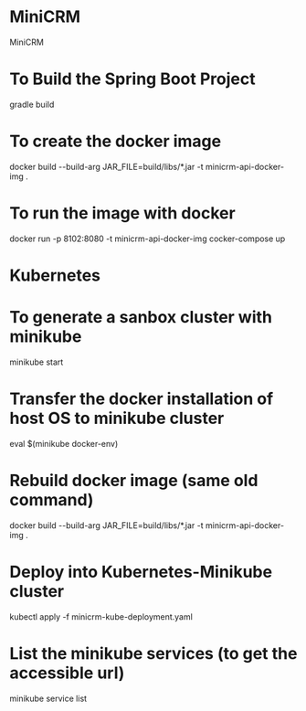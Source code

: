 # MiniCRM
MiniCRM

# To Build the Spring Boot Project
gradle build

# To create the docker image 
docker build --build-arg JAR_FILE=build/libs/*.jar -t minicrm-api-docker-img .

# To run the image with docker 
docker run -p 8102:8080 -t minicrm-api-docker-img
cocker-compose up

# Kubernetes 

# To generate a sanbox cluster with minikube
minikube start

# Transfer the docker installation of host OS to minikube cluster
eval $(minikube docker-env)

# Rebuild docker image (same old command)
docker build --build-arg JAR_FILE=build/libs/*.jar -t minicrm-api-docker-img .

# Deploy into Kubernetes-Minikube cluster 
kubectl apply -f minicrm-kube-deployment.yaml

# List the minikube services (to get the accessible url)
minikube service list
